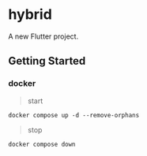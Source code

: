 # hybrid

A new Flutter project.

## Getting Started

### docker 
> start
```
docker compose up -d --remove-orphans
```
> stop
```
docker compose down
```

